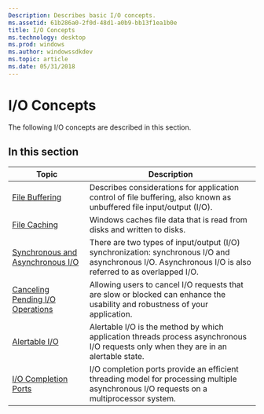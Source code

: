 ```yaml
---
Description: Describes basic I/O concepts.
ms.assetid: 61b286a0-2f0d-48d1-a0b9-bb13f1ea1b0e
title: I/O Concepts
ms.technology: desktop
ms.prod: windows
ms.author: windowssdkdev
ms.topic: article
ms.date: 05/31/2018
---
```


# I/O Concepts

The following I/O concepts are described in this section.

## In this section



| Topic                                                                               | Description                                                                                                                                                         |
|-------------------------------------------------------------------------------------|---------------------------------------------------------------------------------------------------------------------------------------------------------------------|
| [File Buffering](file-buffering.md)<br/>                                     | Describes considerations for application control of file buffering, also known as unbuffered file input/output (I/O).<br/>                                    |
| [File Caching](file-caching.md)<br/>                                         | Windows caches file data that is read from disks and written to disks.<br/>                                                                                   |
| [Synchronous and Asynchronous I/O](synchronous-and-asynchronous-i-o.md)<br/> | There are two types of input/output (I/O) synchronization: synchronous I/O and asynchronous I/O. Asynchronous I/O is also referred to as overlapped I/O.<br/> |
| [Canceling Pending I/O Operations](canceling-pending-i-o-operations.md)<br/> | Allowing users to cancel I/O requests that are slow or blocked can enhance the usability and robustness of your application.<br/>                             |
| [Alertable I/O](alertable-i-o.md)<br/>                                       | Alertable I/O is the method by which application threads process asynchronous I/O requests only when they are in an alertable state.<br/>                     |
| [I/O Completion Ports](i-o-completion-ports.md)<br/>                         | I/O completion ports provide an efficient threading model for processing multiple asynchronous I/O requests on a multiprocessor system.<br/>                  |



 

 

 




